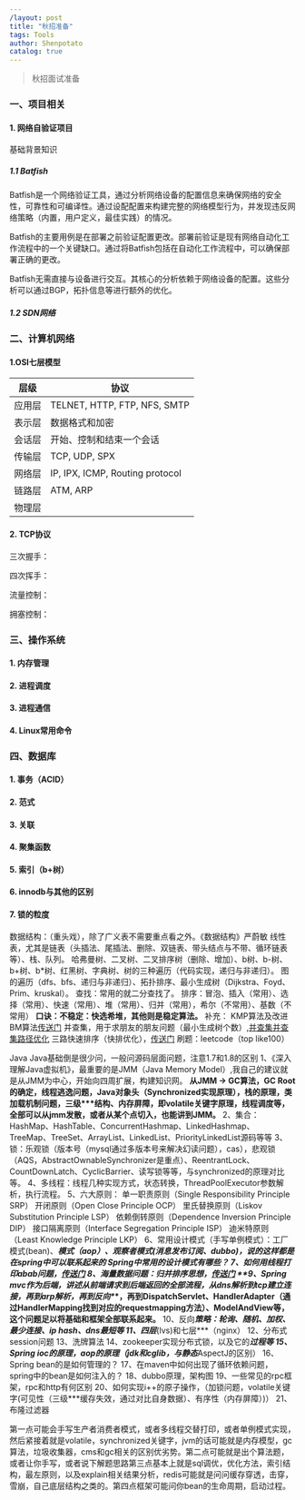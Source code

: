 ```yaml
---
/layout: post
title: "秋招准备"
tags: Tools 
author: Shenpotato
catalog: true
---
```




> 秋招面试准备



### 一、项目相关

#### 1. 网络自验证项目

基础背景知识

##### 1.1 Batfish

Batfish是一个网络验证工具，通过分析网络设备的配置信息来确保网络的安全性，可靠性和可编译性。通过设配配置来构建完整的网络模型行为，并发现违反网络策略（内置，用户定义，最佳实践）的情况。

Batfish的主要用例是在部署之前验证配置更改。部署前验证是现有网络自动化工作流程中的一个关键缺口。通过将Batfish包括在自动化工作流程中，可以确保部署正确的更改。

Batfish无需直接与设备进行交互。其核心的分析依赖于网络设备的配置。这些分析可以通过BGP，拓扑信息等进行额外的优化。



##### 1.2 SDN网络





### 二、计算机网络

#### 1.OSI七层模型

| 层级   | 协议                            |
| ------ | ------------------------------- |
| 应用层 | TELNET, HTTP, FTP, NFS, SMTP    |
| 表示层 | 数据格式和加密                  |
| 会话层 | 开始、控制和结束一个会话        |
| 传输层 | TCP, UDP, SPX                   |
| 网络层 | IP, IPX, ICMP, Routing protocol |
| 链路层 | ATM, ARP                        |
| 物理层 |                                 |

#### 2. TCP协议

三次握手：

四次挥手：

流量控制：

拥塞控制：



### 三、操作系统

#### 1. 内存管理

#### 2. 进程调度

#### 3. 进程通信

#### 4. Linux常用命令



### 四、数据库

#### 1. 事务（ACID）

#### 2. 范式

#### 3. 关联

#### 4. 聚集函数

#### 5. 索引（b+树）

#### 6. innodb与其他的区别

#### 7. 锁的粒度





数据结构：（重头戏），除了广义表不需要重点看之外。《数据结构》严蔚敏
线性表，尤其是链表（头插法、尾插法、删除、双链表、带头结点与不带、循环链表等）、栈、队列。
哈弗曼树、二叉树、二叉排序树（删除、增加）、b树、b-树、b+树、b*树、红黑树、字典树、树的三种遍历（代码实现，递归与非递归）。
图的遍历（dfs、bfs、递归与非递归）、拓扑排序、最小生成树（Dijkstra、Foyd、Prim、kruskal）。
查找：常用的就二分查找了。
排序：冒泡、插入（常用）、选择（常用）、快速（常用）、堆（常用）、归并（常用），希尔（不常用）、基数（不常用）
**口诀：不稳定：快选希堆，其他则是稳定算法。**
补充：
KMP算法及改进BM算法[传送门](https://www.cnblogs.com/ZuoAndFutureGirl/p/9028287.html)
并查集，用于求朋友的朋友问题（最小生成树个数）,[并查集](https://www.cnblogs.com/noKing/p/8018609.html)[并查集路径优化](https://blog.csdn.net/qq_19782019/article/details/78919990)
三路快速排序（快排优化），[传送门](https://www.cnblogs.com/deng-tao/p/6536302.html)
刷题：leetcode（top like100）

Java
Java基础倒是很少问，一般问源码层面问题，注意1.7和1.8的区别
1、《深入理解Java虚拟机》，最重要的是JMM（Java Memory Model）,我自己的建议就是从JMM为中心，开始向四周扩展，构建知识网。
**从JMM -> GC算法，GC Root的确定，线程逃逸问题，Java对象头（Synchronized实现原理），栈的原理，类加载机制问题，三级\**\*结构、内存屏障，即volatile关键字原理，线程调度等，全部可以从jmm发散，或者从某个点切入，也能讲到JMM。**
2、集合：HashMap、HashTable、ConcurrentHashmap、LinkedHashmap、TreeMap、TreeSet、ArrayList、LinkedList、PriorityLinkedList源码等等
3、锁：乐观锁（版本号（mysql通过多版本号来解决幻读问题），cas），悲观锁（AQS，AbstractOwnableSynchronizer是重点）、ReentrantLock、CountDownLatch、CyclicBarrier、读写锁等等，与synchronized的原理对比等。
4、多线程：线程几种实现方式，状态转换，ThreadPoolExecutor参数解析，执行流程。
5、六大原则：
单一职责原则（Single Responsibility Principle  SRP）
开闭原则（Open Close Principle OCP）
里氏替换原则（Liskov Substitution Principle LSP）
依赖倒转原则（Dependence Inversion Principle  DIP）
接口隔离原则（Interface Segregation Principle  ISP）
迪米特原则 （Least Knowledge Principle  LKP）
6、常用设计模式（手写单例模式）：工厂模式(bean)、***模式（aop）、观察者模式(消息发布订阅、dubbo)，说的这样都是在spring中可以联系起来的
Spring中常用的设计模式有哪些？
7、如何用线程打印abab问题，[传送门](https://blog.csdn.net/lsq_401/article/details/79766310)
8、海量数据问题：归并排序思想，[传送门](http://www.cocoachina.com/articles/30336)
**9、Spring mvc作为后端，讲述从前端请求到后端返回的全部流程，从dns解析到tcp建立连接，再到arp解析，再到反向\**\*，再到DispatchServlet、HandlerAdapter（通过HandlerMapping找到对应的requestmapping方法）、ModelAndView等，这个问题足以将基础和框架全部联系起来。**
10、反向***策略：轮询、随机、加权、最少连接、ip hash、dns最短等
11、四层***(lvs)和七层***（nginx）
12、分布式session问题
13、洗牌算法
14、zookeeper实现分布式锁，以及它的***过程等
15、Spring ioc的原理，aop的原理（jdk和cglib，与静态***AspectJ的区别）
16、Spring bean的是如何管理的？
17、在maven中如何出现了循环依赖问题，spring中的bean是如何注入的？
18、dubbo原理，架构图
19、一些常见的rpc框架，rpc和http有何区别
20、如何实现i++的原子操作，（加锁问题，volatile关键字(可见性（三级***缓存失效，通过对比自身数据）、有序性（内存屏障）)）
21、布隆过滤器





第一点可能会手写生产者消费者模式，或者多线程交替打印，或者单例模式实现，然后紧接着就是volatile，synchronized关键字，jvm的话可能就是内存模型，gc算法，垃圾收集器，cms和gc相关的区别优劣势。第二点可能就是出个算法题，或者让你手写，或者说下解题思路第三点基本上就是sql调优，优化方法，索引结构，最左原则，以及explain相关结果分析，redis可能就是问问缓存穿透，击穿，雪崩，自己底层结构之类的。第四点框架可能问你bean的生命周期，启动过程。



### 